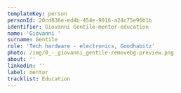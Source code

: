 ```yaml
---
templateKey: person
personId: 20cd836e-ed4b-454e-9916-a24c75e96b1b
identifier: Giovanni Gentile-mentor-education
name: 'Giovanni '
surname: Gentile
role: 'Tech hardware - electronics, Goodhabitz'
photo: /img/0_-_giovanni_gentile-removebg-preview.png
about: ''
linkedin: ''
label: mentor
tracklist: Education
---
```

